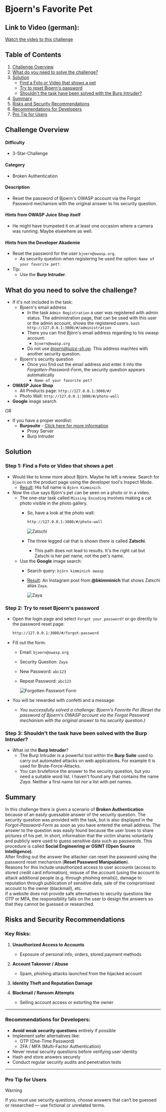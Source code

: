 # Bjoern's Favorite Pet

## **Link to Video (german):**

[Watch the video to this challenge](https://go.screenpal.com/watch/cT1eoEn6NfC)

## Table of Contents

1. [Challenge Overview](#challenge-overview)
2. [What do you need to solve the challenge?](#what-do-you-need-to-solve-the-challenge)
3. [Solution](#solution)
   * [Find a Foto or Video that shows a pet](#step-1-find-a-foto-or-video-that-shows-a-pet)
   * [Try to reset Bjoern's password](#step-2-try-to-reset-bjoerns-password)
   * [Shouldn't the task have been solved with the Burp Intruder?](#step-3-shouldnt-the-task-have-been-solved-with-the-burp-intruder)
4. [Summary](#summary)
5. [Risks and Security Recommendations](#risks-and-security-recommendations)
6. [Recommendations for Developers](#recommendations-for-developers)
7. [Pro Tip for Users](#pro-tip-for-users)

## Challenge Overview
  
#### Difficulty

* 3-Star-Challenge

#### Category

* Broken Authentication

#### Description

* Reset the password of Bjoern's OWASP account via the Forgot Password mechanism with the original answer to his security question.

#### Hints from OWASP Juice Shop itself
- He might have trumpeted it on at least one occasion where a camera was running. Maybe elsewhere as well.

#### Hints from the Developer Akademie

* Reset the password for the user `bjoern@owasp.org`.
  * As security question when registering he used the option: `Name of your favorite pet?`.
* Tip:
  * Use the **Burp Intruder**.

## What do you need to solve the challenge?

* If it's not included in the task:
  * Bjoern's email address
    * In the task `Admin Registration` a user was registered with admin status. The administration page, that can be used with this user or the admin account, shows the registered users.
            ```bash
            http://127.0.0.1:3000/#/administration
            ```
    * There you can find Björn's email address regarding to his owasp account:
      * `bjoern@owasp.org` 
    * Do not use *bjoern@juice-sh.op*. This address machtes with another security question.
  * Bjoern's security question
    * Once you find out the email address and enter it into the *Forgotten-Password-Form*, the security question appears automatically
      * `Name of your favorite pet?`
* **OWASP Juice Shop**
  * All Products page: `http://127.0.0.1:3000/#/`
  * Photo Wall: `http://127.0.0.1:3000/#/photo-wall`
* **Google** image search  

OR

* If you have a proper wordlist:
  * **Burpsuite** - [Click here for more information](https://portswigger.net/burp)
    * Proxy Server
    * Burp Intruder

## Solution

### Step 1: Find a Foto or Video that shows a pet

* Would like to know more about Björn. Maybe he left a review. Search for `bjoern` on the product page using the developer tool's Inspect Mode.
  * <ins>Result</ins>: His full name is `Björn Kimminich`.
* Now the clue says Björn's pet can be seen on a photo or in a video.
  * The one-star task called `Missing Encoding` involves making a cat photo visible in the photo gallery.
    * So, have a look at the photo wall:

        ```bash
        http://127.0.0.1:3000/#/photo-wall
        ```

        ![Zatschi](zatschi.png)

    * The three legged cat that is shown there is called **Zatschi**.
      * This path does not lead to results. It's the right cat but Zatschi is her pet name, not the pet's name.
  * Use the **Google** image search:
    * Search query: `björn kimminich owasp`
    * <ins>Result</ins>: An Instagram post from **@bkimminich** that shows Zatschi alias `Zaya`.  

        ![Zaya](zaya.png)

### Step 2: Try to reset Bjoern's password

* Open the login page and select `Forgot your password?` or go directly to the password reset page:

  ```bash
  http://127.0.0.1:3000/#/forgot-password
  ```

* Fill out the form:
  * Email: `bjoern@owasp.org`
  * Security Question: `Zaya`
  * New Password: `abc123`
  * Repeat Password: `abc123`

    ![Forgotten Passwort Form](forgotten_password.png)

* You will be rewarded with confetti and a message:
  * *You successfully solved a challenge: Bjoern's Favorite Pet (Reset the password of Bjoern's OWASP account via the Forgot Password mechanism with the original answer to his security question.)*

### Step 3: Shouldn't the task have been solved with the **Burp Intruder**?

* What ist the **Burp Intruder**?
  * The Burp Intruder is a powerful tool within the **Burp Suite** used to carry out automated attacks on web applications. For example it is used for Brute-Force-Attacks.
  * You can bruteforce the answer to the security question, but you need a suitable word list. I haven't found any that contains the name *Zaya*. Neither a first name list nor a list with pet names.

## Summary

In this challenge there is given a scenario of **Broken Authentication** because of an easily guessable answer of the security question. The security question was provided with the task, but is also displayed in the *Forgot-Password-Form* as soon as you have entered the email address. The answer to the question was easily found because the user loves to share pictures of his pet. In short, information that the victim shares voluntarily and publicly were used to guess sensitive data such as passwords. This procedure is called **Social Engineering or OSINT (Open Source Intelligence)**.  
After finding out the answer the attacker can reset the password using the password reset mechanism (**Reset Password Manipulation**).  
Reasons for this include unauthorized access to user accounts (access to stored credit card information), misuse of the account (using the account to attack additional people (e.g. through phishing emails)), damage to reputation through publication of sensitive data, sale of the compromised account to the owner (blackmail), etc.  
If a website does not provide safe alternatives to security questions like OTP or MFA, the responsibility falls on the user to design the answers so that they cannot be guessed or researched.

## Risks and Security Recommendations

### Key Risks:

1. **Unauthorized Access to Accounts**  
   - Exposure of personal info, orders, stored payment methods

2. **Account Takeover / Abuse**  
   - Spam, phishing attacks launched from the hijacked account

3. **Identity Theft and Reputation Damage**

4. **Blackmail / Ransom Attempts**  
   - Selling account access or extorting the owner

---

### Recommendations for Developers:

- **Avoid weak security questions** entirely if possible
- Implement safer alternatives like:
  - OTP (One-Time Password)
  - 2FA / MFA (Multi-Factor Authentication)
- Never reveal security questions before verifying user identity
- Hash and store answers securely
- Conduct regular security audits and penetration tests

---

### Pro Tip for Users

> [!WARNING] 
> If you must use security questions, choose answers that can’t be guessed or researched — use fictional or unrelated terms.
